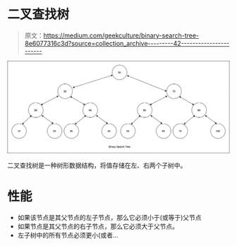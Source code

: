 # 二叉查找树

> 原文：<https://medium.com/geekculture/binary-search-tree-8e6077316c3d?source=collection_archive---------42----------------------->

![](img/04b2b145986aee4beca1d2e746b0563c.png)

二叉查找树是一种树形数据结构，将值存储在左、右两个子树中。

# 性能

*   如果该节点是其父节点的左子节点，那么它必须小于(或等于)父节点
*   如果节点是其父节点的右子节点，那么它必须大于父节点。
*   左子树中的所有节点必须更小(或者…